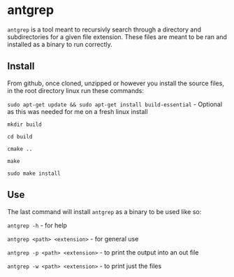 # antgrep
`antgrep` is a tool meant to recursivly search through a directory and subdirectories for a given file extension. These files are meant to be ran and installed as a binary to run correctly.

## Install
From github, once cloned, unzipped or however you install the source files, in the root directory linux run these commands:

`sudo apt-get update && sudo apt-get install build-essential` - Optional as this was needed for me on a fresh linux install

`mkdir build`

`cd build`

`cmake ..`

`make`

`sudo make install`


## Use
The last command will install `antgrep` as a binary to be used like so:

`antgrep -h`                    - for help

`antgrep <path> <extension>`    - for general use

`antgrep -p <path> <extension>` - to print the output into an out file

`antgrep -w <path> <extension>` - to print just the files
